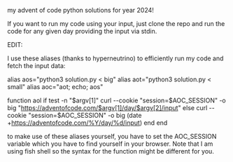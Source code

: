 my advent of code python solutions for year 2024!

If you want to run my code using your input, just clone the repo and run the code for any given day providing the input via stdin.


EDIT:

I use these aliases (thanks to hyperneutrino) to efficiently run my code and fetch the input data:

alias aos="python3 solution.py < big"
alias aot="python3 solution.py < small"
alias aoc="aot; echo; aos"

function aol
    if test -n "$argv[1]"
        curl --cookie "session=$AOC_SESSION" -o big "https://adventofcode.com/$argv[1]/day/$argv[2]/input"
    else
        curl --cookie "session=$AOC_SESSION" -o big (date +https://adventofcode.com/%Y/day/%d/input)
    end
end

to make use of these aliases yourself, you have to set the AOC_SESSION variable which you have to find yourself in your browser.
Note that I am using fish shell so the syntax for the function might be different for you.
